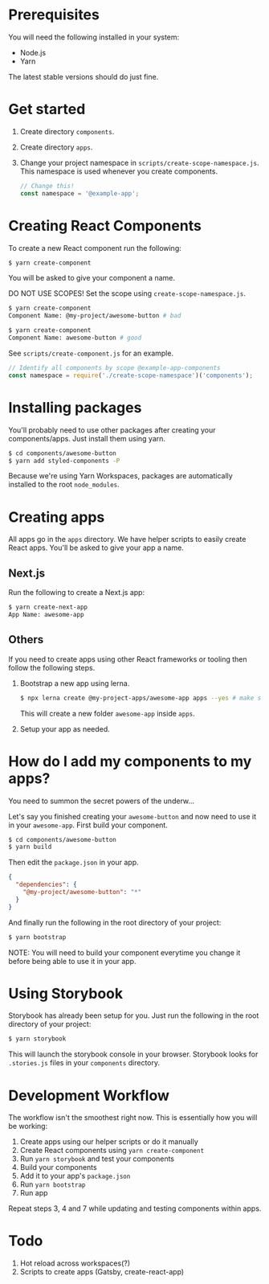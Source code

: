 # Prerequisites

You will need the following installed in your system:
- Node.js
- Yarn

The latest stable versions should do just fine.

# Get started

1. Create directory `components`.
2. Create directory `apps`.
3. Change your project namespace in `scripts/create-scope-namespace.js`. This namespace is used whenever you create components.

    ```javascript
    // Change this!
    const namespace = '@example-app';
    ```

# Creating React Components

To create a new React component run the following:

```bash
$ yarn create-component
```

You will be asked to give your component a name.

DO NOT USE SCOPES! Set the scope using `create-scope-namespace.js`.

```bash
$ yarn create-component
Component Name: @my-project/awesome-button # bad
```

```bash
$ yarn create-component
Component Name: awesome-button # good
```

See `scripts/create-component.js` for an example.

```javascript
// Identify all components by scope @example-app-components
const namespace = require('./create-scope-namespace')('components');
```

# Installing packages

You'll probably need to use other packages after creating your components/apps. Just install them using yarn.

```bash
$ cd components/awesome-button
$ yarn add styled-components -P
```

Because we're using Yarn Workspaces, packages are automatically installed to the root `node_modules`.

# Creating apps

All apps go in the `apps` directory. We have helper scripts to easily create React apps. You'll be asked to give your app a name.

## Next.js

Run the following to create a Next.js app:

```bash
$ yarn create-next-app
App Name: awesome-app
```

## Others

If you need to create apps using other React frameworks or tooling then follow the following steps.

1. Bootstrap a new app using lerna.

    ```bash
    $ npx lerna create @my-project-apps/awesome-app apps --yes # make sure the scope is correct
    ```

    This will create a new folder `awesome-app` inside `apps`.

2. Setup your app as needed.

# How do I add my components to my apps?

You need to summon the secret powers of the underw...

Let's say you finished creating your `awesome-button` and now need to use it in your `awesome-app`. First build your component.

```bash
$ cd components/awesome-button
$ yarn build
```

Then edit the `package.json` in your app.

```json
{
  "dependencies": {
    "@my-project/awesome-button": "*"
  }
}
```

And finally run the following in the root directory of your project:

```bash
$ yarn bootstrap
```

NOTE: You will need to build your component everytime you change it before being able to use it in your app.

# Using Storybook

Storybook has already been setup for you. Just run the following in the root directory of your project:

```bash
$ yarn storybook
```

This will launch the storybook console in your browser. Storybook looks for `.stories.js` files in your `components` directory.

# Development Workflow

The workflow isn't the smoothest right now. This is essentially how you will be working:

1. Create apps using our helper scripts or do it manually
2. Create React components using `yarn create-component`
3. Run `yarn storybook` and test your components
4. Build your components
5. Add it to your app's `package.json`
6. Run `yarn bootstrap`
7. Run app

Repeat steps 3, 4 and 7 while updating and testing components within apps.

# Todo

1. Hot reload across workspaces(?)
2. Scripts to create apps (Gatsby, create-react-app)